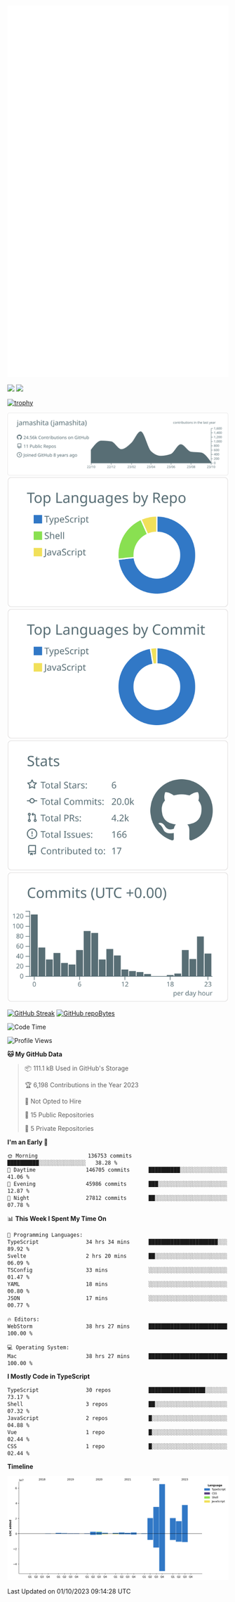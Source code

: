 [![](https://raw.githubusercontent.com/jamashita/jamashita/main/github-metrics.svg)](https://metrics.lecoq.io)

[![](https://github-readme-stats.vercel.app/api?username=jamashita&show_icons=ture&count_private=true)](https://github.com/anuraghazra/github-readme-stats)
[![](https://github-readme-stats.vercel.app/api/top-langs/?username=jamashita&layout=compact)](https://github.com/anuraghazra/github-readme-stats)

[![trophy](https://github-profile-trophy.vercel.app/?username=jamashita)](https://github.com/ryo-ma/github-profile-trophy)

[![](https://raw.githubusercontent.com/jamashita/jamashita/main/profile-summary-card-output/default/0-profile-details.svg)](https://github.com/vn7n24fzkq/github-profile-summary-cards)
[![](https://raw.githubusercontent.com/jamashita/jamashita/main/profile-summary-card-output/default/1-repos-per-language.svg)](https://github.com/vn7n24fzkq/github-profile-summary-cards) [![](https://raw.githubusercontent.com/jamashita/jamashita/main/profile-summary-card-output/default/2-most-commit-language.svg)](https://github.com/vn7n24fzkq/github-profile-summary-cards)
[![](https://raw.githubusercontent.com/jamashita/jamashita/main/profile-summary-card-output/default/3-stats.svg)](https://github.com/vn7n24fzkq/github-profile-summary-cards) [![](https://raw.githubusercontent.com/jamashita/jamashita/main/profile-summary-card-output/default/4-productive-time.svg)](https://github.com/vn7n24fzkq/github-profile-summary-cards)

[![GitHub Streak](http://github-readme-streak-stats.herokuapp.com?user=jamashita)](https://git.io/streak-stats)
[![GitHub repoBytes](https://github-repo-bytecounter.vercel.app/api?username=jamashita)](https://github.com/yamaccu/Github-Repo-ByteCounter)

<!--START_SECTION:waka-->
![Code Time](http://img.shields.io/badge/Code%20Time-859%20hrs%2010%20mins-blue)

![Profile Views](http://img.shields.io/badge/Profile%20Views-1-blue)

**🐱 My GitHub Data** 

> 📦 111.1 kB Used in GitHub's Storage 
 > 
> 🏆 6,198 Contributions in the Year 2023
 > 
> 🚫 Not Opted to Hire
 > 
> 📜 15 Public Repositories 
 > 
> 🔑 5 Private Repositories 
 > 
**I'm an Early 🐤** 

```text
🌞 Morning                136753 commits      ██████████░░░░░░░░░░░░░░░   38.28 % 
🌆 Daytime                146705 commits      ██████████░░░░░░░░░░░░░░░   41.06 % 
🌃 Evening                45986 commits       ███░░░░░░░░░░░░░░░░░░░░░░   12.87 % 
🌙 Night                  27812 commits       ██░░░░░░░░░░░░░░░░░░░░░░░   07.78 % 
```


📊 **This Week I Spent My Time On** 

```text
💬 Programming Languages: 
TypeScript               34 hrs 34 mins      ██████████████████████░░░   89.92 % 
Svelte                   2 hrs 20 mins       ██░░░░░░░░░░░░░░░░░░░░░░░   06.09 % 
TSConfig                 33 mins             ░░░░░░░░░░░░░░░░░░░░░░░░░   01.47 % 
YAML                     18 mins             ░░░░░░░░░░░░░░░░░░░░░░░░░   00.80 % 
JSON                     17 mins             ░░░░░░░░░░░░░░░░░░░░░░░░░   00.77 % 

🔥 Editors: 
WebStorm                 38 hrs 27 mins      █████████████████████████   100.00 % 

💻 Operating System: 
Mac                      38 hrs 27 mins      █████████████████████████   100.00 % 
```

**I Mostly Code in TypeScript** 

```text
TypeScript               30 repos            ██████████████████░░░░░░░   73.17 % 
Shell                    3 repos             ██░░░░░░░░░░░░░░░░░░░░░░░   07.32 % 
JavaScript               2 repos             █░░░░░░░░░░░░░░░░░░░░░░░░   04.88 % 
Vue                      1 repo              █░░░░░░░░░░░░░░░░░░░░░░░░   02.44 % 
CSS                      1 repo              █░░░░░░░░░░░░░░░░░░░░░░░░   02.44 % 
```



**Timeline**

![Lines of Code chart](https://raw.githubusercontent.com/jamashita/jamashita/main/assets/bar_graph.png)


 Last Updated on 01/10/2023 09:14:28 UTC
<!--END_SECTION:waka-->
